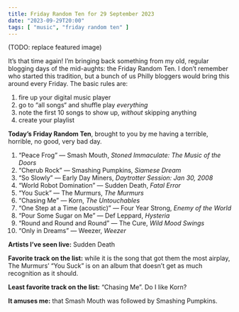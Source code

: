 ```yaml
---
title: Friday Random Ten for 29 September 2023
date: "2023-09-29T20:00"
tags: [ "music", "friday random ten" ]
---
```


(TODO: replace featured image)

It’s that time again! I’m bringing back something from my old, regular blogging days of the mid-aughts: the Friday Random Ten. I don’t remember who started this tradition, but a bunch of us Philly bloggers would bring this around every Friday. The basic rules are:

1. fire up your digital music player
1. go to “all songs“ and shuffle play _everything_
1. note the first 10 songs to show up, _without_ skipping anything
1. create your playlist

**Today’s Friday Random Ten**, brought to you by me having a terrible, horrible, no good, very bad day.

1. “Peace Frog” &#8212; Smash Mouth, _Stoned Immaculate: The Music of the Doors_
2. “Cherub Rock” &#8212; Smashing Pumpkins, _Siamese Dream_
3. “So Slowly” &#8212; Early Day Miners, _Daytrotter Session: Jan 30, 2008_
4. “World Robot Domination” &#8212; Sudden Death, _Fatal Error_
5. “You Suck” &#8212; The Murmurs, _The Murmurs_
6. “Chasing Me” &#8212; Korn, _The Untouchables_
7. “One Step at a Time (acoustic)” &#8212; Four Year Strong, _Enemy of the World_
8. “Pour Some Sugar on Me” &#8212; Def Leppard, _Hysteria_
9. “Round and Round and Round” &#8212; The Cure, _Wild Mood Swings_
10. “Only in Dreams” &#8212; Weezer, _Weezer_

**Artists I’ve seen live:** Sudden Death

**Favorite track on the list:** while it is the song that got them the most airplay, The Murmurs’ “You Suck” is on an album that doesn’t get as much recognition as it should.

**Least favorite track on the list:** “Chasing Me”. Do I like Korn?

**It amuses me:** that Smash Mouth was followed by Smashing Pumpkins.
